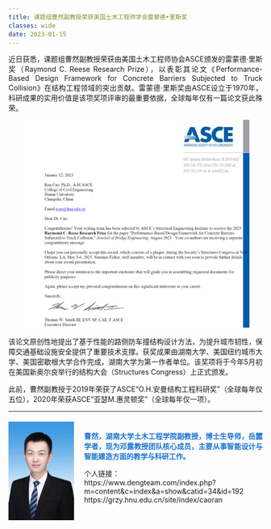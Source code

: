 ```yaml
---
title: 课题组曹然副教授荣获美国土木工程师学会雷蒙德•里斯奖
classes: wide
date: 2023-01-15
---
```



<div style="text-align: justify;">
  <p>近日获悉，课题组曹然副教授荣获由美国土木工程师协会ASCE颁发的雷蒙德·里斯奖（Raymond C. Reese Research Prize），以表彰其论文《Performance-Based Design Framework for Concrete Barriers Subjected to Truck Collision》在结构工程领域的突出贡献。雷蒙德·里斯奖由ASCE设立于1970年，科研成果的实用价值是该项奖项评审的最重要依据，全球每年仅有一篇论文获此殊荣。
  </p>
</div>

<div style="text-align: justify;">
  <p align="center">
  <img src="/_posts\picture\雷蒙德_里斯奖.jpg"></p>
</div>


<div style="text-align: justify;">
  <p>该论文原创性地提出了基于性能的路侧防车撞结构设计方法，为提升城市韧性，保障交通基础设施安全提供了重要技术支撑。获奖成果由湖南大学、美国纽约城市大学、美国密歇根大学合作完成，湖南大学为第一作者单位。该奖项将于今年5月初在美国新奥尔良举行的结构大会（Structures Congress）上正式颁发。 
  </p>
</div>

<div style="text-align: justify;">
  <p>  此前，曹然副教授于2019年荣获了ASCE“O.H.安曼结构工程科研奖”（全球每年仅五位），2020年荣获ASCE“亚瑟M.惠灵顿奖”（全球每年仅一项）。 
  </p>
</div>

---




<div style="display: flex; align-items: center; margin-top: 20px; margin-bottom: 20px;">
  <img src="/_posts\picture\20230115092657241.jpg" style="flex-shrink: 0; width: 130px; margin-right: 20px;"/>
  <div style="text-align: justify;">
    <span style="color:#1772d0; display: block; margin-bottom: 10px;">
      <b>曹然，湖南大学土木工程学院副教授，博士生导师，岳麓学者，现为邓露教授团队核心成员，主要从事智能设计与智能建造方面的教学与科研工作。</b>
    </span>
    <p>
      个人链接：<br>
      https://www.dengteam.com/index.php?m=content&c=index&a=show&catid=34&id=192<br>
      https://grzy.hnu.edu.cn/site/index/caoran<br>       
    </p>
  </div>
</div>